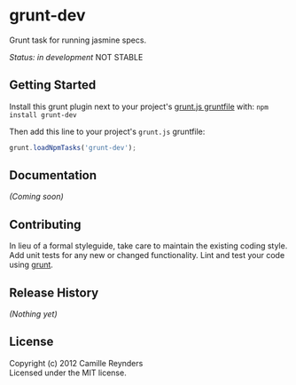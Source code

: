 # grunt-dev

Grunt task for running jasmine specs.

_Status: in development_
NOT STABLE

## Getting Started
Install this grunt plugin next to your project's [grunt.js gruntfile][getting_started] with: `npm install grunt-dev`

Then add this line to your project's `grunt.js` gruntfile:

```javascript
grunt.loadNpmTasks('grunt-dev');
```

[grunt]: https://github.com/cowboy/grunt
[getting_started]: https://github.com/cowboy/grunt/blob/master/docs/getting_started.md

## Documentation
_(Coming soon)_

## Contributing
In lieu of a formal styleguide, take care to maintain the existing coding style. Add unit tests for any new or changed functionality. Lint and test your code using [grunt][grunt].

## Release History
_(Nothing yet)_

## License
Copyright (c) 2012 Camille Reynders  
Licensed under the MIT license.
